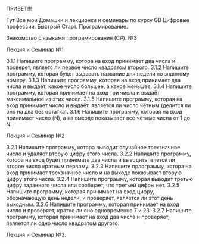 ПРИВЕТ!!!

Тут Все мои Домашки и лекционки и семинары по курсу GB Цифровые профессии. Быстрый Старт. Програмирование.

Знакомство с языками програмирования (C#). №3

Лекция и Семинар №1

3.1.1 Напишите программу, котора на вход принимает два числа и проверет, являетс ли первое число квадратом второго.
3.1.2 Напишите программу, которая будет выдавать название дня недели по зпдпному номеру.
3.1.3  Напишите программу, которая на вход принимает два числа и выдаёт, какое число большее, а какое меньшее.
3.1.4  Напишите программу, которая принимает на вход три числа и выдаёт максимальное из этих чисел.
3.1.5 Напишите программу, которая на вход принимает число и выдаёт, является ли число чётным (делится ли оно на два без остатка).
3.1.6  Напишите программу, которая на вход принимает число (N), а на выходе показывает все чётные числа от 1 до N.

Лекция и Семинар №2

3.2.1 Напишите программу, котора выводит случайное трехзначное число и удаляет вторую цифру этого числа.
3.2.2 Напишите программу, котора на вход будет принемать два числа и выводить, влется ли второе число кратным первому.
3.2.3 Напишите прлограмму, котора на вход принимает трехзначное число и на выходе показывает вторую цифру этого числа.
3.2.4  Напишите программу, которая выводит третью цифру заданного числа или сообщает, что третьей цифры нет.
3.2.5 Напишите программу, которая принимает на вход цифру, обозначающую день недели, и проверяет, является ли этот день выходным.
3.2.6 Напишите программу, которая принимает на вход число и проверяет, кратно ли оно
одновременно 7 и 23.
3.2.7  Напишите программу, которая принимает на вход два числа и проверяет, является ли
одно число квадратом другого.

Лекция и Семинар №3.